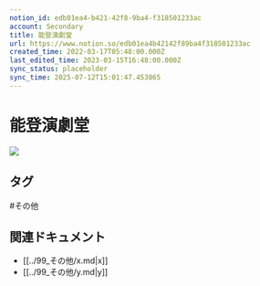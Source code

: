```yaml
---
notion_id: edb01ea4-b421-42f8-9ba4-f318501233ac
account: Secondary
title: 能登演劇堂
url: https://www.notion.so/edb01ea4b42142f89ba4f318501233ac
created_time: 2022-03-17T05:48:00.000Z
last_edited_time: 2023-03-15T16:48:00.000Z
sync_status: placeholder
sync_time: 2025-07-12T15:01:47.453865
---
```

# 能登演劇堂

![](https://prod-files-secure.s3.us-west-2.amazonaws.com/d58fe38c-a9d4-4466-aed9-85604b7b2c6d/6edbd325-a39a-451b-9680-525e7fb9abb9/%E3%82%B9%E3%82%AF%E3%83%AA%E3%83%BC%E3%83%B3%E3%82%B7%E3%83%A7%E3%83%83%E3%83%88_2022-03-17_14.47.28.png?X-Amz-Algorithm=AWS4-HMAC-SHA256&X-Amz-Content-Sha256=UNSIGNED-PAYLOAD&X-Amz-Credential=ASIAZI2LB466X5QEHD3B%2F20250719%2Fus-west-2%2Fs3%2Faws4_request&X-Amz-Date=20250719T065826Z&X-Amz-Expires=3600&X-Amz-Security-Token=IQoJb3JpZ2luX2VjEIX%2F%2F%2F%2F%2F%2F%2F%2F%2F%2FwEaCXVzLXdlc3QtMiJGMEQCIAJNbP0fSPNiXgU%2BZyBtl2T8fNDyipBSdYSXgtxFgvtCAiAL%2Fu6%2BRG6SrhrHZXVI0gVetgpCAkLfe544GU4f3aAvjiqIBAie%2F%2F%2F%2F%2F%2F%2F%2F%2F%2F8BEAAaDDYzNzQyMzE4MzgwNSIMSydYAqasTvcDtOc6KtwDHdbiXvhR0vorTVIMG3l0VphNQ2hKlkYpL0dLN3GdzMstKPOpAhMhLjjl6lylfqIpRiMw%2FjiPWCK7C53ACSASK0ezj5Ysfr3VQFYifeE3fHL2dOiLeNOg4evXKMkXSWzLbRFVKuyRgD0C1V532z4rA6n8n%2Bhp%2Fq2mhihzbfhjE5GOkaWB2HowkM1wTPVtWhkYT1Ug1Z9AR5vG97h8G3KRCj3tSMyTuVDzb6264whkQ2skkYABG2GXZPoEqNYue2nXZpH9dvZqyrr7fir4o%2FbcfZ0WdZjutkOZ32FGVwpD3cFLyVYNfgc4uRYaPP2c2xDPuznNGWbyPaapivKHUOI%2B9xd2QWPTeJxJOidS967ET24hJU8FYytG%2F3PN0eBrDjEAOQjzZIVaSJYaVZaI6Zdy5bcH8XkaM%2Fk3QVQaNEb0xyQLZv%2FlqYRUslBxFobrlzQn1GNM3qjwdv9f609g8vLY4J3jDbznqwu68VJUSrtPfQ5dizSWwtyURmtl2Pff78QDuQZeTCRE29wtSFnrNvUYYMuFUbmKlwfhf1Yjs7CtBpz9ULzaHT3tX104pCfFnNxLJTeT%2BB1ugRUOh6Mzyw6Cop0fFVm1Ly9SLE7n8Udb5HTuk4%2BGAXfLf8yzIYww3MXswwY6pgFAEYHJW84ZZtwTGgUtqnn4QxbI7zk%2Btd8yxnYZFDFbl8aONDhP%2BbLCl8qCpkFePic439wxajOcMXQFl4wgcZaD%2BoHeFooZ7gBaAQfvT5H4GIBCD9XHhDJ0Pek96pf3%2BSKflbVaKvLbd60bU1rx4OQOuHzrTJ99sxfGVYRoKXhti4ZqjqWECmIbqyC8Zko29Fjg3uBqvj8002dMGbA57iXfd8bKXzgD&X-Amz-Signature=ec61c41e4de60f099bfe77fbb720317d2d3fb9449f14779a6f4a18ab7d8d5875&X-Amz-SignedHeaders=host&x-amz-checksum-mode=ENABLED&x-id=GetObject)

## タグ

#その他 

## 関連ドキュメント

- [[../99_その他/x.md|x]]
- [[../99_その他/y.md|y]]
